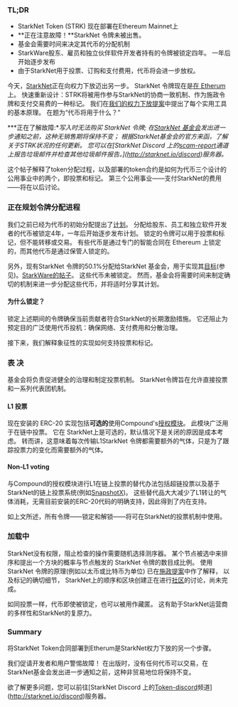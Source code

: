 ### TL;DR

* StarkNet Token (STRK) 现在部署在Ethereum Mainnet上
* **正在注意故障！**StarkNet 令牌未被出售。
* 基金会需要时间来决定其代币的分配机制
* StarkWare股东、雇员和独立伙伴软件开发者持有的令牌被锁定四年。 一年后开始逐步发布
* 由于StarkNet用于投票、订购和支付费用，代币将会进一步放权。

今天，[StarkNet](https://starknet.io/)正在向权力下放迈出另一步。 StarkNet 令牌现在是[在 Etherum](https://etherscan.io/address/0xca14007eff0db1f8135f4c25b34de49ab0d42766) 上。 快速重新设计：STRK将被用作参与StarkNet的协商一致机制、作为施政令牌和支付交易费的一种标记。 我们在[我们的权力下放提案](https://medium.com/@starkware/part-2-a-decentralization-and-governance-proposal-for-starknet-23e335645778)中提出了每个实用工具的基本原理。 在题为“代币将用于什么？”

***正在了解故障:**写入时无法购买 StarkNet 令牌; 在[StarkNet 基金会](https://twitter.com/StarkNetFndn)发出进一步通知之前，这种无销售期将保持不变； 根据StarkNet基金会的官方来函，了解关于STRK状况的任何更新。 您可以在[StarkNet Discord 上的[scam-report](https://discord.gg/qypnmzkhbc)通道上报告垃圾邮件并检查其他垃圾邮件报告。](http://starknet.io/discord)服务器。*

这个帖子解释了token分配过程，以及部署的token合约是如何为代币三个设计的公用事业中的两个，即投票和标记。 第三个公用事业——支付StarkNet的费用——将在以后讨论。

### 正在规划令牌分配进程

我们之前已经为代币的初始分配提出了[计划](https://medium.com/starkware/part-3-starknet-token-design-5cc17af066c6)。 分配给股东、员工和独立软件开发者的代币被锁定4年，一年后开始逐步发布计划。 锁定的令牌可以用于投票和标记，但不能转移或交易。 有些代币是通过专门的智能合同在 Ethereum 上锁定的，而其他代币是通过保管人锁定的。

另外，现有StarkNet 令牌的50.1%分配给StarkNet 基金会，用于实现其[目标](https://medium.com/@StarkNet_Foundation/welcome-to-the-world-starknet-foundation-7bd55d5dbc59)(参见)。[StarkWare的帖子](https://medium.com/starkware/introducing-the-starknet-foundation-bd4b4379fbb)。 这些代币未被锁定。 然而，基金会将需要时间来制定确切的机制来进一步分配这些代币，并将适时分享其计划。

#### 为什么锁定？

锁定上述期间的令牌确保当前贡献者符合StarkNet的长期激励措施。 它还阻止为预定目的广泛使用代币投机：确保网络、支付费用和分散治理。

接下来，我们解释象征性的实现如何支持投票和标记。

### 表 决

基金会将负责促进健全的治理和制定投票机制。 StarkNet令牌旨在允许直接投票和一系列代表团机制。

#### L1 投票

现在安装的 ERC-20 实现包括**可选的**使用Compound's[授权模块](https://docs.compound.finance/v2/governance/)。 此模块广泛用于在链中投票。 它在 StarkNet上是可选的，默认情况下是关闭的原因是成本考虑。 转而讲，这意味着每次传输L1StarkNet 令牌都需要额外的气体，只是为了跟踪投票力的变化而需要额外的气体。

#### Non-L1 voting

与Compound的授权模块进行L1在链上投票的替代办法包括超链投票以及基于StarkNet的链上投票系统(例如[SnapshotX](https://snapshot.mirror.xyz/cUOrwdtEs5PvNh0sqYWWxPjt8GdJWn_Qp3cl7E3_8IU))。 这些替代品大大减少了L1转让的气体消耗，无需目前安装的ERC-20代码的明确支持，因此得到了内在支持。

如上文所述，所有令牌——锁定和解锁——将可在StarkNet的投票机制中使用。

### 加载中

StarkNet没有权限，阻止检查的操作需要随机选择测序器。 某个节点被选中来排序和提出一个方块的概率与节点触发的 StarkNet 令牌的数目成比例。 使用 StarkNet 令牌的原理(例如以太币或比特币为单位) 已在[施政提案](https://medium.com/@starkware/part-2-a-decentralization-and-governance-proposal-for-starknet-23e335645778)中作了解释， 以及标记的确切细节， StarkNet上的顺序和区块创建正在进行[社区](https://community.starknet.io/t/starknet-decentralized-protocol-introduction/2671)的讨论，尚未完成。

如同投票一样，代币即使被锁定，也可以被用作藏匿。 这有助于StarkNet运营商的多样性和StarkNet的复原力。

### Summary

将StarkNet Token合同部署到Etherum是StarkNet权力下放的另一个步骤。

我们促请开发者和用户警惕故障！ 在出版时，没有任何代币可以交易，在StarkNet基金会发出进一步通知之前，这种非贸易地位将保持不变。

欲了解更多问题，您可以前往[StarkNet Discord 上的[Token-discord](https://discord.gg/qypnmzkhbc)频道](http://starknet.io/discord)服务器。